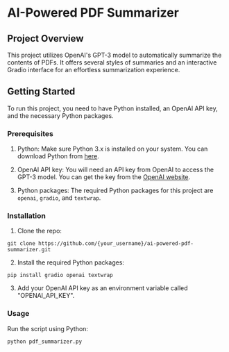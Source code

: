 # AI-Powered PDF Summarizer

## Project Overview

This project utilizes OpenAI's GPT-3 model to automatically summarize the contents of PDFs. It offers several styles of summaries and an interactive Gradio interface for an effortless summarization experience.

## Getting Started

To run this project, you need to have Python installed, an OpenAI API key, and the necessary Python packages.

### Prerequisites

1. Python: Make sure Python 3.x is installed on your system. You can download Python from [here](https://www.python.org/downloads/).

2. OpenAI API key: You will need an API key from OpenAI to access the GPT-3 model. You can get the key from the [OpenAI website](https://www.openai.com/).

3. Python packages: The required Python packages for this project are `openai`, `gradio`, and `textwrap`.

### Installation

1. Clone the repo:

```
git clone https://github.com/{your_username}/ai-powered-pdf-summarizer.git
```

2. Install the required Python packages:
```
pip install gradio openai textwrap
```

3. Add your OpenAI API key as an environment variable called "OPENAI_API_KEY".

### Usage
Run the script using Python:
```
python pdf_summarizer.py
```



